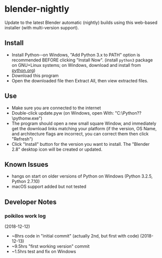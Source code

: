 # blender-nightly
Update to the latest Blender automatic (nightly) builds using this web-based installer (with multi-version support).

## Install
* Install Python--on Windows, "Add Python 3.x to PATH" option is recommended BEFORE clicking "Install Now". (install `python3` package on GNU+Linux systems; on Windows, download and install from [python.org](http://www.python.org))
* Download this program
* Open the downloaded file then Extract All, then view extracted files.

## Use
* Make sure you are connected to the internet
* Double-click update.pyw (on Windows, open With: "C:\Python??\pythonw.exe")
* The program should open a new small square Window, and immediately get the download links matching your platform (if the version, OS Name, and architecture flags are incorrect, you can correct them then click "Refresh")
* Click "Install" button for the version you want to install. The "Blender 2.8" desktop icon will be created or updated.

## Known Issues
* hangs on start on older versions of Python on Windows (Python 3.2.5, Python 2.7.10)
* macOS support added but not tested

## Developer Notes

### poikilos work log
(2018-12-12)
* ~8hrs code in "initial commit" (actually 2nd, but first with code)
(2018-12-13)
* ~9.5hrs "first working version" commit
* ~1.5hrs test and fix on Windows
